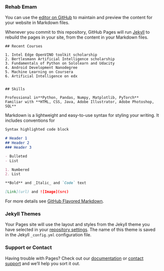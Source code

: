 ### Rehab Emam

You can use the [editor on GitHub](https://github.com/RehabEmam228/Portofolio/edit/master/README.md) to maintain and preview the content for your website in Markdown files.

Whenever you commit to this repository, GitHub Pages will run [Jekyll](https://jekyllrb.com/) to rebuild the pages in your site, from the content in your Markdown files.
~~~
## Recent Courses

1. Intel Edge OpenVINO toolkit scholarship
2. Bertlesmann Artificial Intelligence scholarship
3. Fundamentals of Python on Sololearn and Udacity
4. Android Development Nanodegree 
5. Machine Learning on Coursera
6. Artificial Intelligence on edx


## Skills

Professional in**Python, Pandas, Numpy, Matplotlib, PyTorch**
Familiar with **HTML, CSS, Java, Adobe Illustrator, Adobe Photoshop, SQL**

~~~
Markdown is a lightweight and easy-to-use syntax for styling your writing. It includes conventions for

```markdown
Syntax highlighted code block

# Header 1
## Header 2
### Header 3

- Bulleted
- List

1. Numbered
2. List

**Bold** and _Italic_ and `Code` text

[Link](url) and ![Image](src)
```

For more details see [GitHub Flavored Markdown](https://guides.github.com/features/mastering-markdown/).

### Jekyll Themes

Your Pages site will use the layout and styles from the Jekyll theme you have selected in your [repository settings](https://github.com/RehabEmam228/Portofolio/settings). The name of this theme is saved in the Jekyll `_config.yml` configuration file.

### Support or Contact

Having trouble with Pages? Check out our [documentation](https://help.github.com/categories/github-pages-basics/) or [contact support](https://github.com/contact) and we’ll help you sort it out.
